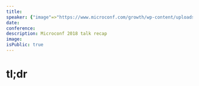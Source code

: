 ```yaml
---
title:
speaker: {"image"=>"https://www.microconf.com/growth/wp-content/uploads/sites/4/2015/05/Rob_Drip-004-262x272.jpg", "name"=>"Rob Walling", "title"=>"Drip", "bioUrl"=>"https://www.microconf.com/growth/speakers/rob-walling/", "twitter"=>"", "website"=>""}
date:
conference:
description: Microconf 2018 talk recap
image:
isPublic: true
---
```


# tl;dr
